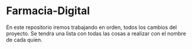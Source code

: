# Farmacia-Digital
En este repositorio iremos trabajando en orden, todos los cambios del proyecto. Se tendra una lista con todas las cosas a realizar con el nombre de cada quien.
